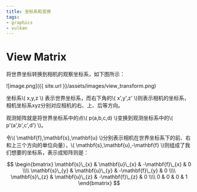 ```yaml
---
title: 坐标系和变换
tags: 
- graphics
- vulkan
---
```


# View Matrix

将世界坐标转换到相机的观察坐标系，如下图所示：

![image.png]({{ site.url }}/assets/images/view_transform.png)

坐标系\\( x,y,z \\) 表示世界坐标系，而右下角的\\( x',y',z' \\)则表示相机的坐标系，相机坐标系xyz分别对应相机的右、上、后等方向。

观测矩阵就是将世界坐标系中的点\\( p(a,b,c,d) \\)变换到观测坐标系中的\\( p'(a',b',c',d') \\)。

令\\( \mathbf{f},\mathbf{s},\mathbf{u} \\)分别表示相机在世界坐标系下的前、右和上三个方向的单位向量），\\( \mathbf{s},\mathbf{u},-\mathbf{f} \\)则组成了我们想要的坐标系，表示成矩阵则是：

$$ \begin{bmatrix}
\mathbf{s}\_{x} & \mathbf{u}\_{x} & -\mathbf{f}\_{x} & 0 \\\\
\mathbf{s}\_{y} & \mathbf{u}\_{y} & -\mathbf{f}\_{y} & 0 \\\\
\mathbf{s}\_{z} & \mathbf{u}\_{z} & -\mathbf{f}\_{z} & 0 \\\\
0 & 0 & 0 & 1
\end{bmatrix} $$
